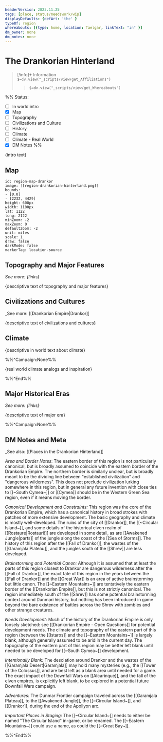 ```yaml
---
headerVersion: 2023.11.25
tags: [place, status/needswork/wip]
displayDefaults: {defArt: 'the' }
typeOf: region
whereabouts: [{type: home, location: Taelgar, linkText: "in" }]
dm_owner: none
dm_notes: none
---
```

# The Drankorian Hinterland
>[!info]+ Information  
> `$=dv.view("_scripts/view/get_Affiliations")`  
>> `$=dv.view("_scripts/view/get_Whereabouts")`

%% Status:
* [ ] In world intro
* [x] Map
* [ ] Topography
* [ ] Civilizations and Culture
* [ ] History
* [ ] Climate
* [ ] Climate - Real World
* [x] DM Notes
%%

{intro text}
## Map


```leaflet 
id: region-map-drankor
image: [[region-drankorian-hinterland.png]] 
bounds: 
- [0,0]
- [2232, 4429]
height: 600px  
width: 1100px
lat: 1122
long: 2122
minZoom: -2
maxZoom: 0
defaultZoom: -2
unit: miles 
scale: 1
draw: false
darkMode: false
markerTag: location-source
```

## Topography and Major Features
_See more: {links}_

{descriptive text of topography and major features}
## Civilizations and Cultures
_See more: [[Drankorian Empire|Drankor]]

{descriptive text of civilizations and cultures}
## Climate

{descriptive in world text about climate}

%%^Campaign:None%%

{real world climate analogs and inspiration}

%%^End%%

## Major Historical Eras
_See more: {links}_

{descriptive text of major era}

%%^Campaign:None%%
## DM Notes and Meta
_See also: [[Places in the Drankorian Hinterland]]

*Area and Border Notes*: The eastern border of this region is not particularly canonical, but is broadly assumed to coincide with the eastern border of the Drankorian Empire. The northern border is similarly unclear, but is broadly meant to be the dividing line between "established civilization" and "dangerous wilderness". This does not preclude civilization lurking somewhere in this region, but in general any future invention with close ties to [[~South Cymea~]] or [[Cymea]] should be in the Western Green Sea region, even if it means moving the border.

*Canonical Development and Constraints:* This region was the core of the Drankorian Empire, which has a canonical history in broad strokes with patches of more extensive development. The basic geography and climate is mostly well-developed. The ruins of the city of [[Drankor]], the [[~Circular Island~]], and some details of the historical elven realm of [[Rostaure|Rostaurë]] are developed in some detail, as are [[Awakened Jungle|parts]] of the jungle along the coast of the [[Sea of Storms]]. The history of this region after the [[Fall of Drankor]], the wastes of the [[Garamjala Plateau]], and the jungles south of the [[Shrev]] are less developed.

*Brainstorming and Potential Canon:* Although it is assumed that at least the parts of this region closest to Drankor are dangerous wilderness after the [[Fall of Drankor]], the exact fate of this region in the years between the [[Fall of Drankor]] and the [[Great War]] is an area of active brainstorming but little canon. The [[~Eastern Mountains~]] are tentatively the eastern border of the [[Drankorian Empire]], but this is not strictly canonical. The region immediately south of the [[Shrev]] has some potential brainstorming context around Dunmari history, but nothing has been introduced in game beyond the bare existence of battles across the Shrev with zombies and other strange creatures. 

*Needs Development:* Much of the history of the Drankorian Empire is only loosely sketched: see [[Drankorian Empire - Open Questions]] for potential development needs. The climate and topography of the eastern part of this region (between the [[Istaros]] and the [[~Eastern Mountains~]] is largely blank, although generally assumed to be arid in the current day. The topography of the eastern part of this region may be better left blank until needed to be developed for [[~South Cymea~]] development.

*Intentionally Blank:* The desolation around Drankor and the wastes of the [[Garamjala Desert|Garamjala]] may hold many mysteries (e.g., the [[Tower of the Colossus]], and are best left as a blank area until needed for a game. The exact impact of the Downfall Wars on [[Alcarinque]], and the fall of the elven empires, is explicitly left blank, to be explored in a potential future Downfall Wars campaign. 

*Adventures:* The Dunmar Frontier campaign traveled across the [[Garamjala Plateau]], to the [[Awakened Jungle]], the [[~Circular Island~]], and [[Drankor]], during the end of the Apollyon arc. 

*Important Places in Staging:* The [[~Circular Island~]] needs to either be named "The Circular Island" in-game, or be renamed. The [[~Eastern Mountains~]] could use a name, as could the [[~Great Bay~]]. 

%%^End%%
